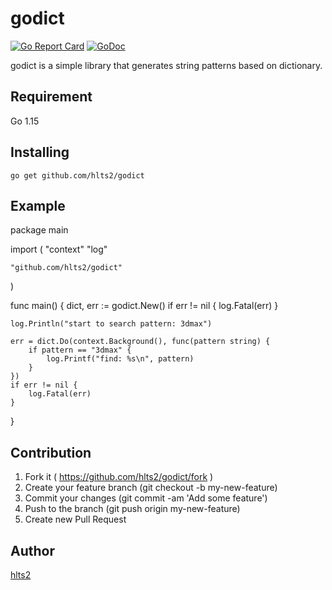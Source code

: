 # godict

[![Go Report Card](https://goreportcard.com/badge/github.com/hlts2/godict)](https://goreportcard.com/report/github.com/hlts2/godict)
[![GoDoc](http://godoc.org/github.com/hlts2/godict?status.svg)](http://godoc.org/github.com/hlts2/godict)

godict is a simple library that generates string patterns based on dictionary.


## Requirement

Go 1.15

## Installing

```
go get github.com/hlts2/godict
```

## Example

package main

import (
	"context"
	"log"

	"github.com/hlts2/godict"
)

func main() {
	dict, err := godict.New()
	if err != nil {
		log.Fatal(err)
	}

	log.Println("start to search pattern: 3dmax")

	err = dict.Do(context.Background(), func(pattern string) {
		if pattern == "3dmax" {
			log.Printf("find: %s\n", pattern)
		}
	})
	if err != nil {
		log.Fatal(err)
	}
}


## Contribution
1. Fork it ( https://github.com/hlts2/godict/fork )
2. Create your feature branch (git checkout -b my-new-feature)
3. Commit your changes (git commit -am 'Add some feature')
4. Push to the branch (git push origin my-new-feature)
5. Create new Pull Request

## Author
[hlts2](https://github.com/hlts2)
